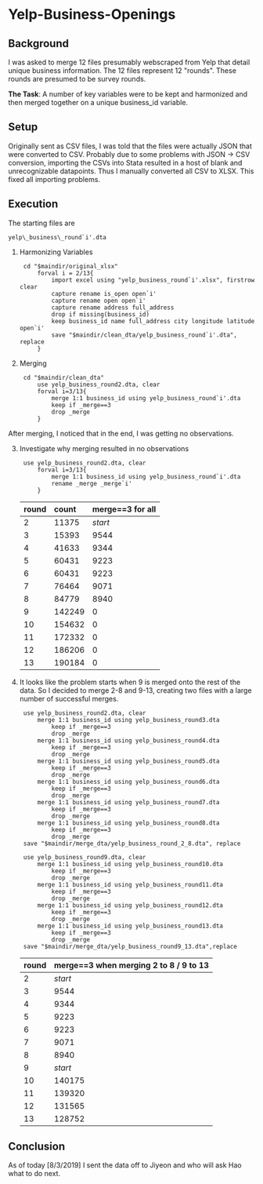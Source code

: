 # Yelp-Business-Openings
## Background
I was asked to merge 12 files presumably webscraped from Yelp that detail unique business information. The 12 files represent 12 "rounds". These rounds are presumed to be survey rounds.

**The Task**: A number of key variables were to be kept and harmonized and then merged together on a unique business_id variable.

## Setup
Originally sent as CSV files, I was told that the files were actually JSON that were converted to CSV. Probably due to some problems with JSON -> CSV conversion, importing the CSVs into Stata resulted in a host of blank and unrecognizable datapoints. Thus I manually converted all CSV to XLSX. This fixed all importing problems.

## Execution
The starting files are

	yelp\_business\_round`i'.dta
		
1. Harmonizing Variables

		cd "$maindir/original_xlsx"
			forval i = 2/13{
				import excel using "yelp_business_round`i'.xlsx", firstrow clear
				capture rename is_open open`i'
				capture rename open open`i'
				capture rename address full_address
				drop if missing(business_id)
				keep business_id name full_address city longitude latitude open`i'
				save "$maindir/clean_dta/yelp_business_round`i'.dta", replace
			}
			
2. Merging 

		cd "$maindir/clean_dta"
			use yelp_business_round2.dta, clear
			forval i=3/13{
				merge 1:1 business_id using yelp_business_round`i'.dta
				keep if _merge==3
				drop _merge
			}
After merging, I noticed that in the end, I was getting no observations.

3. Investigate why merging resulted in no observations
 
		use yelp_business_round2.dta, clear
			forval i=3/13{
				merge 1:1 business_id using yelp_business_round`i'.dta
				rename _merge _merge`i'
			}

	|round	|count|merge==3 for all|
	|:---|:----|:-----|
	|2|	11375|	 *start*   |
	|3|	15393|	9544|
	|4|	41633|	9344|
	|5|	60431|	9223|
	|6|	60431|	9223|
	|7|	76464|	9071|
	|8|	84779|	8940|
	|9|142249|	0|
	|10|	154632|	0|
	|11|	172332|	0|
	|12|	186206|	0|
	|13|	190184|	0|

4. It looks like the problem starts when 9 is merged onto the rest of the data. So I decided to merge 2-8 and 9-13, creating two files with a large number of successful merges.

		use yelp_business_round2.dta, clear
			merge 1:1 business_id using yelp_business_round3.dta
				keep if _merge==3
				drop _merge
			merge 1:1 business_id using yelp_business_round4.dta
				keep if _merge==3
				drop _merge
			merge 1:1 business_id using yelp_business_round5.dta
				keep if _merge==3
				drop _merge
			merge 1:1 business_id using yelp_business_round6.dta
				keep if _merge==3
				drop _merge
			merge 1:1 business_id using yelp_business_round7.dta
				keep if _merge==3
				drop _merge
			merge 1:1 business_id using yelp_business_round8.dta
				keep if _merge==3
				drop _merge
		save "$maindir/merge_dta/yelp_business_round_2_8.dta", replace
		
		use yelp_business_round9.dta, clear
			merge 1:1 business_id using yelp_business_round10.dta
				keep if _merge==3
				drop _merge
			merge 1:1 business_id using yelp_business_round11.dta
				keep if _merge==3
				drop _merge
			merge 1:1 business_id using yelp_business_round12.dta
				keep if _merge==3
				drop _merge
			merge 1:1 business_id using yelp_business_round13.dta
				keep if _merge==3
				drop _merge
		save "$maindir/merge_dta/yelp_business_round9_13.dta",replace

	|round	|merge==3 when merging 2 to 8 / 9 to 13|
	|:---|:---|
	|2|	*start*|
	|3|	9544|
	|4|	9344|
	|5|	9223|
	|6|	9223|
	|7|	9071|
	|8|	8940|
	|9|	*start*|
	|10|	140175|
	|11|	139320|
	|12|	131565|
	|13|	128752|

## Conclusion
As of today [8/3/2019] I sent the data off to Jiyeon and who will ask Hao what to do next. 

